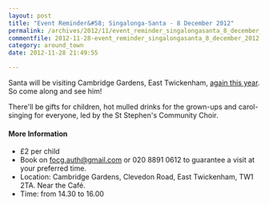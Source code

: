 ```yaml
---
layout: post
title: "Event Reminder&#58; Singalonga-Santa - 8 December 2012"
permalink: /archives/2012/11/event_reminder_singalongasanta_8_december_2012.html
commentfile: 2012-11-28-event_reminder_singalongasanta_8_december_2012
category: around_town
date: 2012-11-28 21:49:55

---
```


Santa will be visiting Cambridge Gardens, East Twickenham, [again this year](/event/event/200705143702). So come along and see him!

There'll be gifts for children, hot mulled drinks for the grown-ups and carol-singing for everyone, led by the St Stephen's Community Choir.

#### More Information

-   £2 per child
-   Book on <focg.auth@gmail.com> or 020 8891 0612 to guarantee a visit at your preferred time.
-   Location: Cambridge Gardens, Clevedon Road, East Twickenham, TW1 2TA. Near the Café.
-   Time: from 14.30 to 16.00
